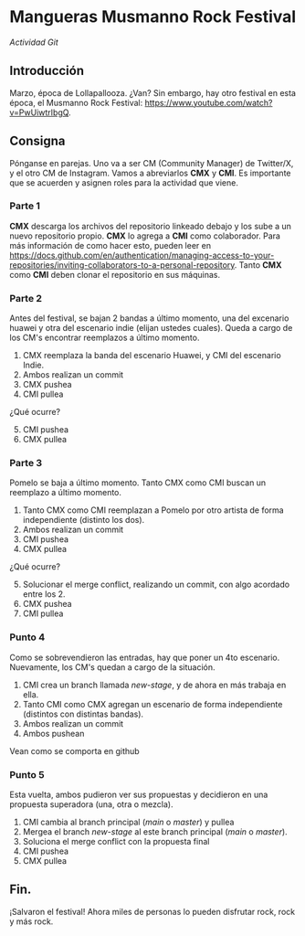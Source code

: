 # Mangueras Musmanno Rock Festival
*Actividad Git*

## Introducción
Marzo, época de Lollapallooza. ¿Van? Sin embargo, hay otro festival en esta época, el Musmanno Rock Festival: https://www.youtube.com/watch?v=PwUiwtrIbgQ.

## Consigna
Pónganse en parejas. Uno va a ser CM (Community Manager) de Twitter/X, y el otro CM de Instagram. Vamos a abreviarlos **CMX** y **CMI**. Es importante que se acuerden y asignen roles para la actividad que viene.

### Parte 1
**CMX** descarga los archivos del repositorio linkeado debajo y los sube a un nuevo repositorio propio. **CMX** lo agrega a **CMI** como colaborador. Para más información de como hacer esto, pueden leer en https://docs.github.com/en/authentication/managing-access-to-your-repositories/inviting-collaborators-to-a-personal-repository. Tanto **CMX** como **CMI** deben clonar el repositorio en sus máquinas.

### Parte 2
Antes del festival, se bajan 2 bandas a último momento, una del excenario huawei y otra del escenario indie (elijan ustedes cuales). Queda a cargo de los CM's encontrar reemplazos a último momento. 
1. CMX reemplaza la banda del escenario Huawei, y CMI del escenario Indie.
2. Ambos realizan un commit
3. CMX pushea
4. CMI pullea

¿Qué ocurre? 

5. CMI pushea
6. CMX pullea

### Parte 3
Pomelo se baja a último momento. Tanto CMX como CMI buscan un reemplazo a último momento.
1. Tanto CMX como CMI reemplazan a Pomelo por otro artista de forma independiente (distinto los dos).
2. Ambos realizan un commit
3. CMI pushea
4. CMX pullea

¿Qué ocurre?

5. Solucionar el merge conflict, realizando un commit, con algo acordado entre los 2.
6. CMX pushea
7. CMI pullea

### Punto 4
Como se sobrevendieron las entradas, hay que poner un 4to escenario. Nuevamente, los CM's quedan a cargo de la situación.

1. CMI crea un branch llamada *new-stage*, y de ahora en más trabaja en ella.
2. Tanto CMI como CMX agregan un escenario de forma independiente (distintos con distintas bandas).
3. Ambos realizan un commit
4. Ambos pushean

Vean como se comporta en github

### Punto 5
Esta vuelta, ambos pudieron ver sus propuestas y decidieron en una propuesta superadora (una, otra o mezcla).

1. CMI cambia al branch principal (*main* o *master*) y pullea
2. Mergea el branch *new-stage* al este branch principal (*main* o *master*).
3. Soluciona el merge conflict con la propuesta final
4. CMI pushea
5. CMX pullea

## Fin.

¡Salvaron el festival! Ahora miles de personas lo pueden disfrutar rock, rock y más rock.
